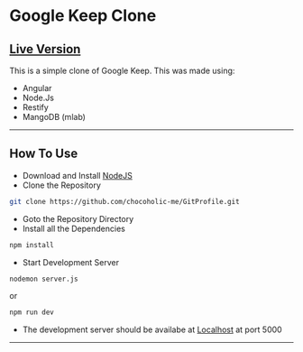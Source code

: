 # Google Keep Clone
## [Live Version](https://googlekeep-clone.herokuapp.com/ "Heroku")
This is a simple clone of Google Keep. This was made using:
 * Angular
 * Node.Js
 * Restify
 * MangoDB (mlab)

___
## How To Use
 * Download and Install [NodeJS](https://nodejs.org/en/)
 * Clone the Repository
 ```bash
 git clone https://github.com/chocoholic-me/GitProfile.git
 ```
 * Goto the Repository Directory
 * Install all the Dependencies
 ```bash
 npm install
 ```
 * Start Development Server
 ```bash
 nodemon server.js
 ```
 or
 ```bash
 npm run dev
 ```
 * The development server should be availabe at [Localhost](http://localhost:5000/ "localhost") at port 5000
___
